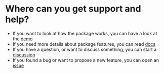 # Where can you get support and help?

- If you want to look at how the package works, you can have a look at the [demo](https://codesandbox.io/s/react-viewport-height-90o4j)
- If you need more details about package features, you can read [docs](https://github.com/dimazuien/react-viewport-height/blob/main/docs/index.md)
- If you have a question, or want to discuss something, you can start a [discussion](https://github.com/dimazuien/react-viewport-height/discussions)
- If you found a bug or want to propose a new feature, you can open an [issue](https://github.com/dimazuien/react-viewport-height/issues)
